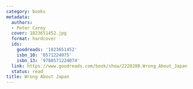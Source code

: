 ```yaml
---
category: books
metadata:
  authors:
  - Peter Carey
  cover: 1823651452.jpg
  format: hardcover
  ids:
    goodreads: '1823651452'
    isbn_10: '0571224075'
    isbn_13: '9780571224074'
  link: https://www.goodreads.com/book/show/2220280.Wrong_About_Japan
  status: read
title: Wrong About Japan
---
```

